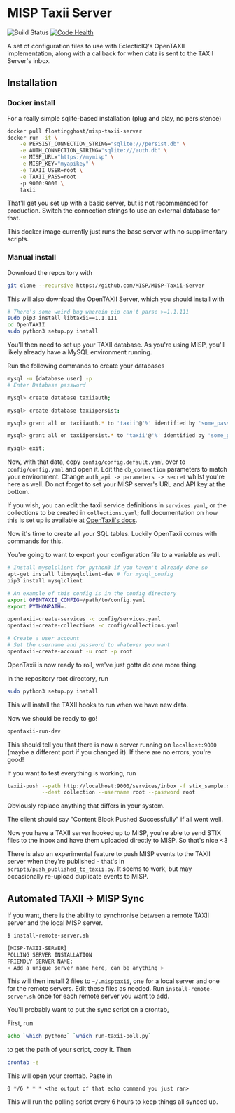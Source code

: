 # MISP Taxii Server

![Build Status ](https://travis-ci.org/MISP/MISP-Taxii-Server.svg?branch=master)
[![Code Health](https://landscape.io/github/MISP/MISP-Taxii-Server/master/landscape.svg?style=flat)](https://landscape.io/github/MISP/MISP-Taxii-Server/master)

A set of configuration files to use with EclecticIQ's OpenTAXII implementation,
along with a callback for when data is sent to the TAXII Server's inbox.

## Installation

### Docker install

For a really simple sqlite-based installation (plug and play, no persistence)

```bash
docker pull floatingghost/misp-taxii-server
docker run -it \
    -e PERSIST_CONNECTION_STRING="sqlite:///persist.db" \
    -e AUTH_CONNECTION_STRING="sqlite:///auth.db" \
    -e MISP_URL="https://mymisp" \
    -e MISP_KEY="myapikey" \
    -e TAXII_USER=root \
    -e TAXII_PASS=root 
    -p 9000:9000 \
    taxii
```

That'll get you set up with a basic server, but is not recommended for production.
Switch the connection strings to use an external database for that.

This docker image currently just runs the base server with no supplimentary scripts.

### Manual install

Download the repository with
```bash
git clone --recursive https://github.com/MISP/MISP-Taxii-Server
```

This will also download the OpenTAXII Server, which you should install with
```bash
# There's some weird bug wherein pip can't parse >=1.1.111
sudo pip3 install libtaxii==1.1.111
cd OpenTAXII
sudo python3 setup.py install
```

You'll then need to set up your TAXII database. As you're using MISP, you'll likely
already have a MySQL environment running. 

Run the following commands to create your databases
```bash
mysql -u [database user] -p
# Enter Database password

mysql> create database taxiiauth;

mysql> create database taxiipersist;

mysql> grant all on taxiiauth.* to 'taxii'@'%' identified by 'some_password';

mysql> grant all on taxiipersist.* to 'taxii'@'%' identified by 'some_password';

mysql> exit;
```

Now, with that data, copy `config/config.default.yaml` over to `config/config.yaml` and open it. Edit the `db_connection` parameters to match your environment. Change `auth_api -> parameters -> secret` whilst you're here as well.
Do not forget to set your MISP server's URL and API key at the bottom.

If you wish, you can edit the taxii service definitions in `services.yaml`, 
or the collections to be created in `collections.yaml`; full documentation on how this is set up is available at [OpenTaxii's docs](https://opentaxii.readthedocs.io/en/stable/configuration.html).

Now it's time to create all your SQL tables. Luckily OpenTaxii comes with commands for this.

You're going to want to export your configuration file to a variable as well.
```bash
# Install mysqlclient for python3 if you haven't already done so
apt-get install libmysqlclient-dev # for mysql_config
pip3 install mysqlclient

# An example of this config is in the config directory
export OPENTAXII_CONFIG=/path/to/config.yaml
export PYTHONPATH=.

opentaxii-create-services -c config/services.yaml
opentaxii-create-collections -c config/collections.yaml

# Create a user account
# Set the username and password to whatever you want
opentaxii-create-account -u root -p root
```

OpenTaxii is now ready to roll, we've just gotta do one more thing.

In the repository root directory, run 
```bash
sudo python3 setup.py install
```

This will install the TAXII hooks to run when we have new data.

Now we should be ready to go!

```bash
opentaxii-run-dev
```

This should tell you that there is now a server running on `localhost:9000` (maybe a different port if you changed it). If there are no errors, you're good!

If you want to test everything is working, run
```bash
taxii-push --path http://localhost:9000/services/inbox -f stix_sample.xml \
           --dest collection --username root --password root
```

Obviously replace anything that differs in your system. 

The client should say "Content Block Pushed Successfully" if all went well.

Now you have a TAXII server hooked up to MISP, you're able to send STIX files to the inbox and have them uploaded directly to MISP. So that's nice <3

There is also an experimental feature to push MISP events to the TAXII server when they're published - that's in `scripts/push_published_to_taxii.py`. It seems to work, but may occasionally re-upload duplicate events to MISP.

## Automated TAXII -> MISP Sync

If you want, there is the ability to synchronise between a remote TAXII server and the local MISP server.

```bash
$ install-remote-server.sh

[MISP-TAXII-SERVER]
POLLING SERVER INSTALLATION
FRIENDLY SERVER NAME:
< Add a unique server name here, can be anything >
```

This will then install 2 files to `~/.misptaxii`, one for a local server and one for the remote servers.
Edit these files as needed. Run `install-remote-server.sh` once for each remote server you want to add.

You'll probably want to put the sync script on a crontab,

First, run

```bash
echo `which python3` `which run-taxii-poll.py`
```

to get the path of your script, copy it. Then 

```bash
crontab -e
```

This will open your crontab. Paste in

```cron
0 */6 * * * <the output of that echo command you just ran>
```

This will run the polling script every 6 hours to keep things all synced up.

